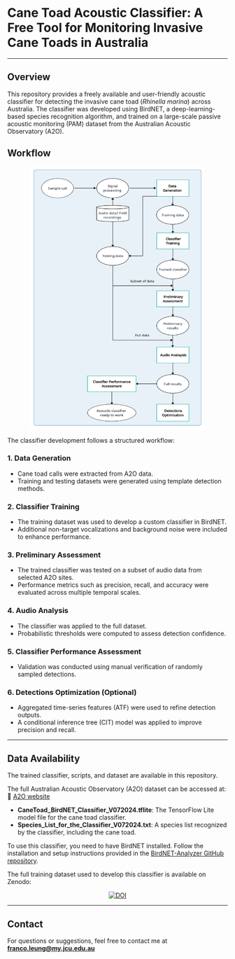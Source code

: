 # Cane Toad Acoustic Classifier: A Free Tool for Monitoring Invasive Cane Toads in Australia

---

## Overview

This repository provides a freely available and user-friendly acoustic classifier for detecting the invasive cane toad (*Rhinella marina*) across Australia. The classifier was developed using BirdNET, a deep-learning-based species recognition algorithm, and trained on a large-scale passive acoustic monitoring (PAM) dataset from the Australian Acoustic Observatory (A2O).

## Workflow

<p align="center">
  <img src="https://raw.githubusercontent.com/Leptobrachium/Gpshing/main/Classifier%20Development%20Workflow.jpg" alt="Workflow Diagram" width="400" height="600">
</p>

The classifier development follows a structured workflow:

### **1. Data Generation**
- Cane toad calls were extracted from A2O data.
- Training and testing datasets were generated using template detection methods.

### **2. Classifier Training**
- The training dataset was used to develop a custom classifier in BirdNET.
- Additional non-target vocalizations and background noise were included to enhance performance.

### **3. Preliminary Assessment**
- The trained classifier was tested on a subset of audio data from selected A2O sites.
- Performance metrics such as precision, recall, and accuracy were evaluated across multiple temporal scales.

### **4. Audio Analysis**
- The classifier was applied to the full dataset.
- Probabilistic thresholds were computed to assess detection confidence.

### **5. Classifier Performance Assessment**
- Validation was conducted using manual verification of randomly sampled detections.

### **6. Detections Optimization (Optional)**
- Aggregated time-series features (ATF) were used to refine detection outputs.
- A conditional inference tree (CIT) model was applied to improve precision and recall.

---

## **Data Availability**
The trained classifier, scripts, and dataset are available in this repository.

The full Australian Acoustic Observatory (A2O) dataset can be accessed at:  
🔗 [A2O website](https://data.acousticobservatory.org/)

- **CaneToad_BirdNET_Classifier_V072024.tflite**: The TensorFlow Lite model file for the cane toad classifier.
- **Species_List_for_the_Classifier_V072024.txt**: A species list recognized by the classifier, including the cane toad.

To use this classifier, you need to have BirdNET installed. Follow the installation and setup instructions provided in the [BirdNET-Analyzer GitHub repository](https://github.com/kahst/BirdNET-Analyzer).

The full training dataset used to develop this classifier is available on Zenodo:

<p align="center">
  <a href="https://doi.org/10.5281/zenodo.13826911">
    <img src="https://zenodo.org/badge/DOI/10.5281/zenodo.13826911.svg" alt="DOI">
  </a>
</p>

---

## **Contact**
For questions or suggestions, feel free to contact me at **franco.leung@my.jcu.edu.au**
